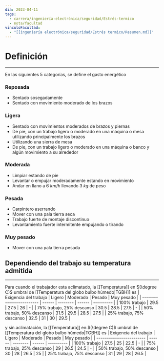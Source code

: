 ```yaml
---
dia: 2023-04-11
tags:
  - carrera/ingeniería-electrónica/seguridad/Estrés-termico
  - nota/facultad
vinculoFacultad:
  - "[[ingeniería electrónica/seguridad/Estrés termico/Resumen.md]]"
---
```

# Definición
---
En las siguientes 5 categorías, se define el gasto energético

### Reposada
* Sentado sosegadamente
* Sentado con movimiento moderado de los brazos

### Ligera
* Sentado con movimientos moderados de brazos y piernas
* De pie, con un trabajo ligero o moderado en una máquina o mesa utilizando principalmente los brazos
* Utilizando una sierra de mesa
* De pie, con un trabajo ligero o moderado en una máquina o banco y algún movimiento a su alrededor

### Moderada
* Limpiar estando de pie
* Levantar o empujar moderadamente estando en movimiento
* Andar en llano a $6~km/h$ llevando $3~kg$ de peso

### Pesada
* Carpintero aserrando
* Mover con una pala tierra seca
* Trabajo fuerte de montaje discontinuo
* Levantamiento fuerte intermitente empujando o tirando

### Muy pesado
* Mover con una pala tierra pesada


## Dependiendo del trabajo su temperatura admitida
---
Para cuando el trabajador esta aclimatado, la [[Temperatura]] en $(\degree C)$ umbral de [[Temperatura del globo bulbo húmedo|TGBH]] es 
| Exigencia del trabajo     | Ligero | Moderado | Pesado | Muy pesado |
| ------------------------- | ------ | -------- | ------ | ---------- |
| 100% trabajo              | 29.5   | 27.5     | 26     | -          |
| 75% trabajo, 25% descanso | 30.5   | 28.5     | 27.5   | -          |
| 50% trabajo, 50% descanso | 31.5   | 29.5     | 28.5   | 27.5       |
| 25% trabajo, 75% descanso | 32.5   | 31       | 30     | 29.5       |

y sin aclimatación, la [[Temperatura]] en $(\degree C)$ umbral de [[Temperatura del globo bulbo húmedo|TGBH]] es 
| Exigencia del trabajo     | Ligero | Moderado | Pesado | Muy pesado |
| ------------------------- | ------ | -------- | ------ | ---------- |
| 100% trabajo              | 27.5   | 25       | 22.5   | -          |
| 75% trabajo, 25% descanso | 29     | 26.5     | 24.5   | -          |
| 50% trabajo, 50% descanso | 30     | 28       | 26.5   | 25         |
| 25% trabajo, 75% descanso | 31     | 29       | 28     | 26.5       |
